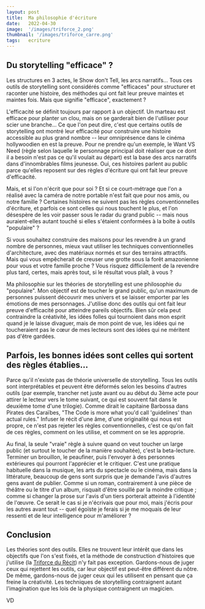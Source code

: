 ```yaml
---
layout: post
title:  Ma philosophie d'écriture
date:   2022-04-30
image:  '/images/triforce_2.png'
thumbnail: '/images/triforce_carre.png'
tags:   ecriture
---
```


## Du storytelling "efficace" ?

Les structures en 3 actes, le Show don't Tell, les arcs narratifs… Tous ces outils de storytelling sont considérés comme "efficaces" pour structurer et raconter une histoire, des méthodes qui ont fait leur preuve maintes et maintes fois. Mais que signifie "efficace", exactement ?

L'efficacité se définit toujours par rapport à un objectif. Un marteau est efficace pour planter un clou, mais on se garderait bien de l'utiliser pour scier une branche… Ce que l'on peut dire, c'est que certains outils de storytelling ont montré leur efficacité pour construire une histoire accessible au plus grand nombre -- leur omniprésence dans le cinéma hollywoodien en est la preuve. Pour ne prendre qu'un exemple, le Want VS Need (règle selon laquelle le personnage principal doit réaliser que ce dont il a besoin n'est pas ce qu'il voulait au départ) est la base des arcs narratifs dans d'innombrables films jeunesse. Oui, ces histoires parlent au public parce qu'elles reposent sur des règles d'écriture qui ont fait leur preuve d'efficacité.

Mais, et si l'on n'écrit que pour soi ? Et si ce court-métrage que l'on a réalisé avec la caméra de notre portable n'est fait que pour nos amis, ou notre famille ? Certaines histoires ne suivent pas les règles conventionnelles d'écriture, et parfois ce sont celles qui nous touchent le plus, et l'on désespère de les voir passer sous le radar du grand public -- mais nous auraient-elles autant touché si elles s'étaient conformées à la boîte à outils "populaire" ?

Si vous souhaitez construire des maisons pour les revendre à un grand nombre de personnes, mieux vaut utiliser les techniques conventionnelles d'architecture, avec des matériaux normés et sur des terrains attractifs. Mais qui vous empêcherait de creuser une grotte sous la forêt amazonienne pour vous et votre famille proche ? Vous risquez difficilement de la revendre plus tard, certes, mais après tout, si le résultat vous plaît, à vous ?

Ma philosophie sur les théories de storytelling est une philosophie du "populaire". Mon objectif est de toucher le grand public, qu'un maximum de personnes puissent découvrir mes univers et se laisser emporter par les émotions de mes personnages. J'utilise donc des outils qui ont fait leur preuve d'efficacité pour atteindre pareils objectifs. Bien sûr cela peut contraindre la créativité, les idées folles qui tournoient dans mon esprit quand je le laisse divaguer, mais de mon point de vue, les idées qui ne toucheraient pas le cœur de mes lecteurs sont des idées qui ne méritent pas d'être gardées.

## Parfois, les bonnes idées sont celles qui sortent des règles établies…

Parce qu'il n'existe pas de théorie universelle de storytelling. Tous les outils sont interprétables et peuvent être déformés selon les besoins d'autres outils (par exemple, trancher net juste avant ou au début du 3ème acte pour attirer le lecteur vers le tome suivant, ce qui est souvent fait dans le deuxième tome d'une trilogie). Comme dirait le capitaine Barbossa dans Pirates des Caraïbes, "The Code is more what you'd call 'guidelines' than actual rules." Infuser le récit d'une âme, d'une originalité qui nous est propre, ce n'est pas rejeter les règles conventionnelles, c'est ce qu'on fait de ces règles, comment on les utilise, et comment on se les approprie.

Au final, la seule "vraie" règle à suivre quand on veut toucher un large public (et surtout le toucher de la manière souhaitée), c'est la beta-lecture. Terminer un brouillon, le peaufiner, puis l'envoyer à des personnes extérieures qui pourront l'apprécier et le critiquer. C'est une pratique habituelle dans la musique, les arts du spectacle ou le cinéma, mais dans la littérature, beaucoup de gens sont surpris que je demande l'avis d'autres gens avant de publier. Comme si un roman, contrairement à une pièce de théâtre ou le titre d'un album, risquait d'être souillé par la moindre critique ; comme si changer la prose sur l'avis d'un tiers porterait atteinte à l'identité de l'œuvre. Ce serait le cas si je n'écrivais que pour moi, mais j'écris pour les autres avant tout -- quel égoïste je ferais si je me moquais de leur ressenti et de leur intelligence pour m'améliorer ?

## Conclusion

Les théories sont des outils. Elles ne trouvent leur intérêt que dans les objectifs que l'on s'est fixés, et la méthode de construction d'histoires que j'utilise (la [Triforce du Récit](https://vincentdorier.com/2022/04/15/triforce/)) n'y fait pas exception. Gardons-nous de juger ceux qui rejettent les outils, car leur objectif est peut-être différent du nôtre. De même, gardons-nous de juger ceux qui les utilisent en pensant que ça freine la créativité. Les techniques de storytelling contraignent autant l'imagination que les lois de la physique contraignent un magicien.

VD
